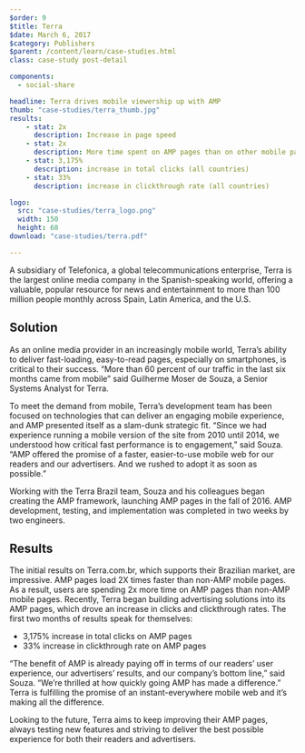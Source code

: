 ```yaml
---
$order: 9
$title: Terra
$date: March 6, 2017
$category: Publishers
$parent: /content/learn/case-studies.html
class: case-study post-detail

components:
  - social-share

headline: Terra drives mobile viewership up with AMP
thumb: "case-studies/terra_thumb.jpg"
results:
    - stat: 2x
      description: Increase in page speed
    - stat: 2x
      description: More time spent on AMP pages than on other mobile pages (Brazil)
    - stat: 3,175%
      description: increase in total clicks (all countries)
    - stat: 33%
      description: increase in clickthrough rate (all countries)

logo:
  src: "case-studies/terra_logo.png"
  width: 150
  height: 68
download: "case-studies/terra.pdf"

---
```


<div class="img-left">
    <amp-img width="800" height="1371" layout="responsive" src="/static/img/case-studies/terra_framed1.png"></amp-img>
</div>

A subsidiary of Telefonica, a global telecommunications enterprise, Terra is the largest online media company in the Spanish-speaking world, offering a valuable, popular resource for news and entertainment to more than 100 million people monthly across Spain, Latin America, and the U.S. 

## Solution

As an online media provider in an increasingly mobile world, Terra’s ability to deliver fast-loading, easy-to-read pages, especially on smartphones, is critical to their success. “More than 60 percent of our traffic in the last six months came from mobile” said Guilherme Moser de Souza, a Senior Systems Analyst for Terra. 

To meet the demand from mobile, Terra’s development team has been focused on technologies that can deliver an engaging mobile experience, and AMP presented itself as a slam-dunk strategic fit. “Since we had experience running a mobile version of the site from 2010 until 2014, we understood how critical fast performance is to engagement,” said Souza. “AMP offered the promise of a faster, easier-to-use mobile web for our readers and our advertisers. And we rushed to adopt it as soon as possible.”

Working with the Terra Brazil team, Souza and his colleagues began creating the AMP framework, launching AMP pages in the fall of 2016. AMP development, testing, and implementation was completed in two weeks by two engineers. 

## Results

<div class="img-right">
    <amp-img width="800" height="1371" layout="responsive" src="/static/img/case-studies/terra_framed2.png"></amp-img>
</div>

The initial results on Terra.com.br, which supports their Brazilian market, are impressive. AMP pages load 2X times faster than non-AMP mobile pages. As a result, users are spending 2x more time on AMP pages than non-AMP mobile pages. Recently, Terra began building advertising solutions into its AMP pages, which drove an increase in clicks and clickthrough rates. The first two months of results speak for themselves:

- 3,175% increase in total clicks on AMP pages
- 33% increase in clickthrough rate on AMP pages

“The benefit of AMP is already paying off in terms of our readers’ user experience, our advertisers’ results, and our company’s bottom line,” said Souza. “We’re thrilled at how quickly going AMP has made a difference.” Terra is fulfilling the promise of an instant-everywhere mobile web and it’s making all the difference.

Looking to the future, Terra aims to keep improving their AMP pages, always testing new features and striving to deliver the best possible experience for both their readers and advertisers. 